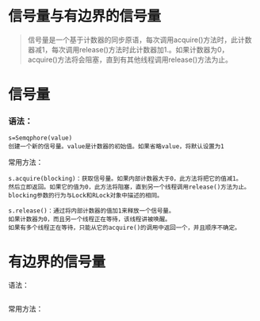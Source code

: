 # 信号量与有边界的信号量

> 信号量是一个基于计数器的同步原语，每次调用acquire\(\)方法时，此计数器减1，每次调用release\(\)方法时此计数器加1.。如果计数器为0，acquire\(\)方法将会阻塞，直到有其他线程调用release\(\)方法为止。

# 信号量

### 语法：

```
s=Semqphore(value)
创建一个新的信号量。value是计数器的初始值。如果省略value，将默认设置为1
```

常用方法：

```
s.acquire(blocking)：获取信号量。如果内部计数器大于0，此方法将把它的值减1。
然后立即返回。如果它的值为0，此方法将阻塞，直到另一个线程调用release()方法为止。
blocking参数的行为与Lock和RLock对象中描述的相同。

s.release()：通过将内部计数器的值加1来释放一个信号量。
如果计数器为0，而且另一个线程正在等待，该线程讲被唤醒。
如果有多个线程正在等待，只能从它的acquire()的调用中返回一个，并且顺序不确定。
```

# 有边界的信号量

语法：

```

```

常用方法：

```

```

